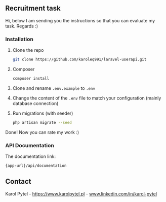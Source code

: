 

## Recruitment task

Hi, 
below I am sending you the instructions so that you can evaluate my task. Regards :)

### Installation
1. Clone the repo
   ```sh
   git clone https://github.com/karoleq991/laravel-userapi.git
   ```
2. Composer
   ```sh
   composer install
   ```
3. Clone and rename `.env.example` to `.env` 
   
4. Change the content of the `.env` file to match your configuration (mainly database connection)
  
5. Run migrations (with seeder)
   ```sh
   php artisan migrate --seed  
   ```
  
Done!
Now you can rate my work :)
 
### API Documentation

The documentation link:
   ```sh
   {app-url}/api/documentation
   ```



<!-- CONTACT -->
## Contact
Karol Pytel - https://www.karolpytel.pl - www.linkedin.com/in/karol-pytel





